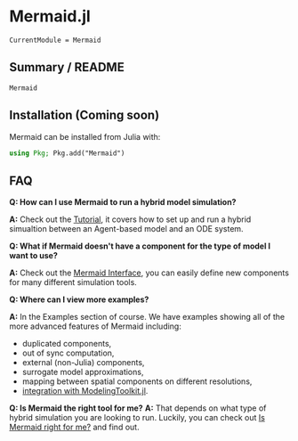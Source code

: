 # Mermaid.jl

```@meta
CurrentModule = Mermaid
```

## Summary / README

```@docs
Mermaid
```

## Installation (Coming soon)

Mermaid can be installed from Julia with:

```julia
using Pkg; Pkg.add("Mermaid")
```

## FAQ

**Q: How can I use Mermaid to run a hybrid model simulation?**

**A:** Check out the [Tutorial](@ref), it covers how to set up and run a hybrid simualtion between an Agent-based model and an ODE system.

**Q: What if Mermaid doesn't have a component for the type of model I want to use?**

**A:** Check out the [Mermaid Interface](@ref), you can easily define new components for many different simulation tools.

**Q: Where can I view more examples?**

**A:** In the Examples section of course. We have examples showing all of the more advanced features of Mermaid including:

* duplicated components,
* out of sync computation,
* external (non-Julia) components,
* surrogate model approximations,
* mapping between spatial components on different resolutions,
* [integration with ModelingToolkit.jl](@ref "ModelingToolkit").

**Q: Is Mermaid the right tool for me?**
**A:** That depends on what type of hybrid simulation you are looking to run. Luckily, you can check out [Is Mermaid right for me?](@ref) and find out.
